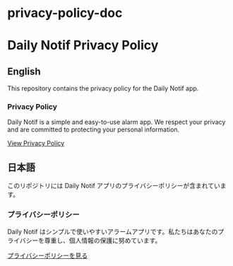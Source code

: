 # privacy-policy-doc

# Daily Notif Privacy Policy

## English

This repository contains the privacy policy for the Daily Notif app.

### Privacy Policy

Daily Notif is a simple and easy-to-use alarm app. We respect your privacy and are committed to protecting your personal information.

[View Privacy Policy](https://koukimori.github.io/dailynotif.privacy.policy.doc/privacy_policy/index.html)

## 日本語

このリポジトリには Daily Notif アプリのプライバシーポリシーが含まれています。

### プライバシーポリシー

Daily Notif はシンプルで使いやすいアラームアプリです。私たちはあなたのプライバシーを尊重し、個人情報の保護に努めています。

[プライバシーポリシーを見る](https://koukimori.github.io/dailynotif.privacy.policy.doc/privacy_policy/index.html)
